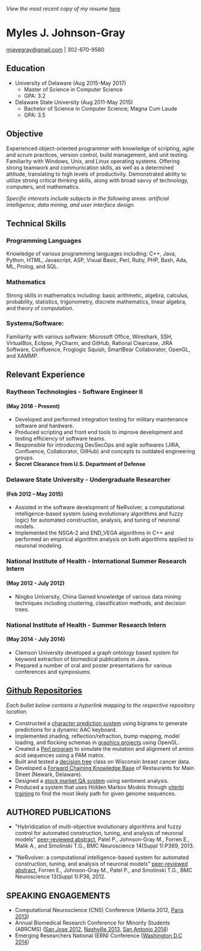 _View the most recent copy of my resume [here](https://gitmyles.github.io/Resume/)_

# Myles J. Johnson-Gray
mjayegray@gmail.com | 302-670-9580

## Education
* University of Delaware (Aug 2015-May 2017)
    * Master of Science in Computer Science
    * GPA: 3.2
* Delaware State University (Aug 2011-May 2015)
    * Bachelor of Science in Computer Science; Magna Cum Laude
    * GPA: 3.5


## Objective
Experienced object-oriented programmer with knowledge of scripting, agile and scrum practices, version control, build management, and unit testing. Familiarity with Windows, Unix, and Linux operating systems. Offering strong teamwork and communication skills, as well as a determined attitude, translating to high levels of productivity. Demonstrated ability to utilize strong critical thinking skills, along with broad savvy of technology, computers, and mathematics.

_Specific interests include subjects in the following areas: artificial intelligence, data mining, and user interface design._


## Technical Skills
### Programming Languages
Knowledge of various programming languages including: C++, Java, Python, HTML, Javascript, ASP, Visual Basic, Perl, Ruby, PHP, Bash, Ada, ML, Prolog, and SQL.

### Mathematics
Strong skills in mathematics including: basic arithmetic, algebra, calculus, probability, statistics, trigonometry, discrete mathematics, linear algebra, and theory of computation. 

### Systems/Software:
Familiarity with various software: Microsoft Office, Wireshark, SSH, VirtualBox, Eclipse, PyCharm, and GitHub, Rational Clearcase, JIRA Software, Confluence, Froglogic Squish, SmartBear Collaborator, OpenGL, and XAMMP.






## Relevant Experience
### Raytheon Technologies - Software Engineer II
#### (May 2018 - Present)
* Developed and performed integration testing for military maintenance software and hardware.
* Produced scripting and front end tools to improve development and testing efficiency of software teams.
* Responsible for introducing DevSecOps and agile softwares (JIRA, Confluence, Collaborator, GitHub) and concepts to outdated engineering groups.
* **Secret Clearance from U.S. Department of Defense**

### Delaware State University - Undergraduate Researcher
#### (Feb 2012 – May 2015)
* Assisted in the software development of NeRvolver, a computational intelligence-based system (using evolutionary algorithms and fuzzy logic) for automated construction, analysis, and tuning of neuronal models. 
* Implemented the NSGA-2 and END_VEGA algorithms in C++ and performed an empirical algorithm analysis on both algorithms applied to neuronal modeling. 

### National Institute of Health - International Summer Research Intern
#### (May 2012 - July 2012)
* Ningbo University, China Gained knowledge of various data mining techniques including clustering, classification methods, and decision trees.

### National Institute of Health - Summer Research Intern
#### (May 2014 - July 2014)
* Clemson University developed a graph ontology based system for keyword extraction of biomedical publications in Java.
* Prepared a number of oral and poster presentations for various conferences and symposiums.


## [Github Repositories](https://github.com/gitmyles?tab=repositories)
_Each bullet below contains a hyperlink mapping to the respective repository location._
* Constructed a [character prediction system](https://github.com/gitmyles/keyboard-prediction) using bigrams to generate predictions for a dynamic AAC keyboard.
* Implemented shading, reflection/refraction, bump mapping, model loading, and flocking schemas in [graphics projects](https://github.com/gitmyles/graphics-triangles/blob/master/tutorial03.cpp) using OpenGL.
* Created a [Perl program](https://github.com/gitmyles/genome-mutate-PAM) to simulate the mutation and alignment of amino acid sequences using a PAM matrix.
* Built and tested a [decision tree](https://github.com/gitmyles/decision-tree) class on Wisconsin breast cancer data.
* Developed a [Forward Chaining Knowledge Base](https://github.com/gitmyles/forward-chaining-main-street-knowledge-base) of Restaurants for Main Street (Newark, Delaware).
* Designed a [stock market QA system](https://github.com/gitmyles/stock-market-sentiment-analysis) using sentiment analysis.
* Produced a system that uses Hidden Markov Models through [viterbi training](https://github.com/gitmyles/genome-viterbi-training/blob/master/viterbi.py) to find the most likely path for given genome sequences.


## AUTHORED PUBLICATIONS
* "Hybridization of multi-objective evolutionary algorithms and fuzzy control for automated construction, tuning, and analysis of neuronal models"
[peer-reviewed abstract](https://bmcneurosci.biomedcentral.com/articles/10.1186/1471-2202-14-S1-P369), Patel P., Johnson-Gray M., Forren E., Malik A., and Smolinski T.G., BMC Neuroscience 14(Suppl 1):P369, 2013.

* "NeRvolver: a computational intelligence-based system for automated construction, tuning, and analysis of neuronal models"
[peer-reviewed abstract](https://bmcneurosci.biomedcentral.com/articles/10.1186/1471-2202-13-S1-P36), Forren E., Johnson-Gray M., Patel P., and Smolinski T.G., BMC Neuroscience 13(Suppl 1):P36, 2012.


## SPEAKING ENGAGEMENTS
* Computational Neuroscience (CNS) Conference (Atlanta 2012, [Paris 2013](https://www.cnsorg.org/cns-2013-paris)) 
* Annual Biomedical Research Conference for Minority Students (ABRCMS) ([San Jose 2012](https://abrcms.org/images/Past_Programs/2012_ABRCMS_Final_Program.pdf), [Nashville 2013](https://abrcms.org/images/Past_Programs/Final_Program__Exhibit_Guide-_Website_Version.pdf), [San Antonio 2014](https://abrcms.org/images/Past_Programs/2014_ABRCMS_Final_Program.pdf)) 
* Emerging Researchers National (ERN) Conference ([Washington D.C 2014](https://new.emerging-researchers.org/wp-content/uploads/2014/02/2014ERNUndergradPosterPresentationSchedule.pdf)) 



